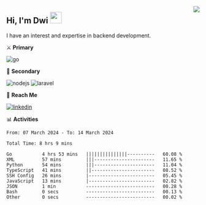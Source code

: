 [<img src="https://komarev.com/ghpvc/?username=masred&color=green&style=flat-square&label=Profile+Views" align="right">](github.com/masred)

## Hi, I'm Dwi <img src="https://raw.githubusercontent.com/MartinHeinz/MartinHeinz/master/wave.gif" width="30px">

I have an interest and expertise in backend development.

⚔️ **Primary**

![go](https://img.shields.io/badge/---?logo=go&label=Golang&style=social)

🔪 **Secondary**

![nodejs](https://img.shields.io/badge/---?logo=node.js&label=Node.js&style=social&logoColor=green)
![laravel](https://img.shields.io/badge/---?logo=laravel&label=Laravel&style=social)

🔗 **Reach Me**

[![linkedin](https://img.shields.io/badge/---?logo=linkedin&label=LinkedIn&style=social)](https://linkedin.com/in/dwifitriyanto)

📊 **Activities**

<!--START_SECTION:waka-->

```all_time
From: 07 March 2024 - To: 14 March 2024

Total Time: 8 hrs 9 mins

Go           4 hrs 53 mins   |||||||||||||||----------   60.08 %
XML          57 mins         |||----------------------   11.65 %
Python       54 mins         |||----------------------   11.04 %
TypeScript   41 mins         ||-----------------------   08.52 %
SSH Config   26 mins         |------------------------   05.45 %
JavaScript   13 mins         |------------------------   02.82 %
JSON         1 min           -------------------------   00.28 %
Bash         0 secs          -------------------------   00.13 %
Other        0 secs          -------------------------   00.02 %
```

<!--END_SECTION:waka-->
